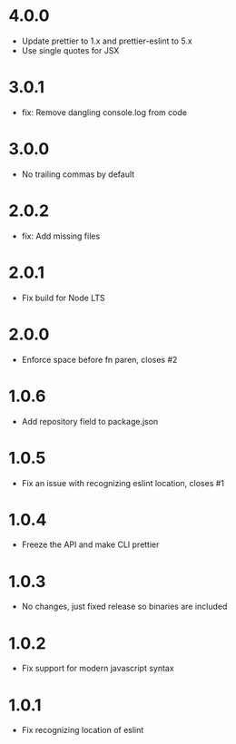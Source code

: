 # 4.0.0

- Update prettier to 1.x and prettier-eslint to 5.x
- Use single quotes for JSX

# 3.0.1

- fix: Remove dangling console.log from code

# 3.0.0

- No trailing commas by default

# 2.0.2

- fix: Add missing files

# 2.0.1

- Fix build for Node LTS

# 2.0.0

- Enforce space before fn paren, closes #2

# 1.0.6

- Add repository field to package.json

# 1.0.5

- Fix an issue with recognizing eslint location, closes #1

# 1.0.4

- Freeze the API and make CLI prettier

# 1.0.3

- No changes, just fixed release so binaries are included

# 1.0.2

- Fix support for modern javascript syntax

# 1.0.1

- Fix recognizing location of eslint
